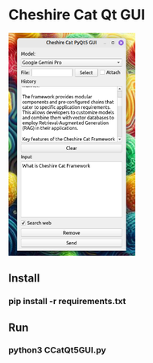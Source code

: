 # Cheshire Cat Qt GUI

<img width="50%" src="https://raw.githubusercontent.com/pazoff/Cheshire-Cat-Qt-GUI/main/Cheshire%20Cat%20PyQt5%20GUI.png">

## Install
### pip install -r requirements.txt
## Run
### python3 CCatQt5GUI.py
